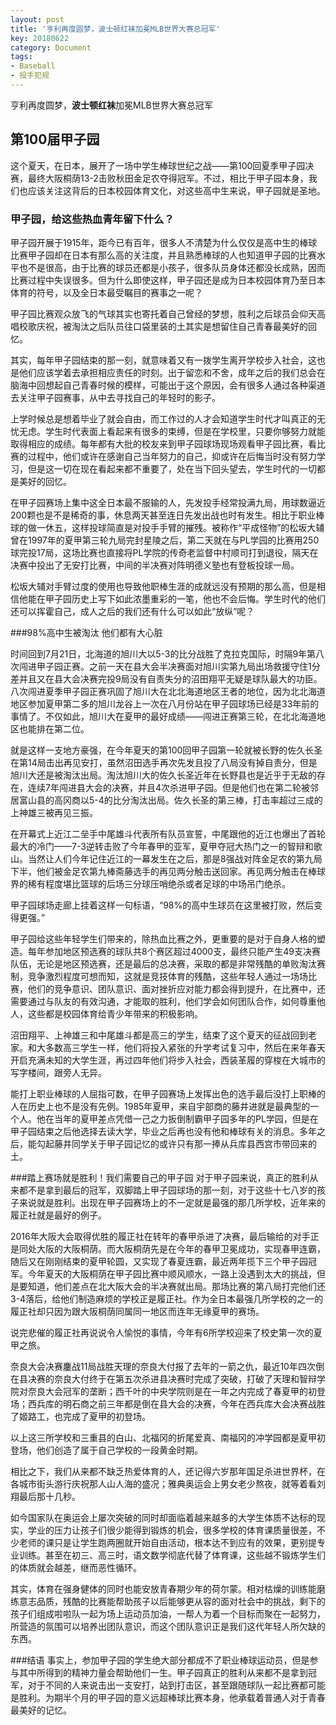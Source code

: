 ```yaml
---
layout: post
title: '亨利再度圆梦，波士顿红袜加冕MLB世界大赛总冠军'
key: 20180622
category: Document
tags:
- Baseball
- 投手犯规
---
```


亨利再度圆梦，**波士顿红袜**加冕MLB世界大赛总冠军


<!--more-->

## 第100届甲子园

这个夏天，在日本，展开了一场中学生棒球世纪之战——第100回夏季甲子园决赛，最终大阪桐荫13-2击败秋田金足农夺得冠军。不过，相比于甲子园本身，我们也应该关注这背后的日本校园体育文化，对这些高中生来说，甲子园就是圣地。

### 甲子园，给这些热血青年留下什么？
甲子园开展于1915年，距今已有百年，很多人不清楚为什么仅仅是高中生的棒球比赛甲子园却在日本有那么高的关注度，并且熟悉棒球的人也知道甲子园的比赛水平也不是很高，由于比赛的球员还都是小孩子，很多队员身体还都没长成熟，因而比赛过程中失误很多。但为什么即使这样，甲子园还是成为日本校园体育乃至日本体育的符号，以及全日本最受瞩目的赛事之一呢？

甲子园比赛观众放飞的气球其实也寄托着自己曾经的梦想，胜利之后球员会仰天高唱校歌庆祝，被淘汰之后队员往口袋里装的土其实是想留住自己青春最美好的回忆。

其实，每年甲子园结束的那一刻，就意味着又有一拨学生离开学校步入社会，这也是他们应该学着去承担相应责任的时刻。出于留恋和不舍，成年之后的我们总会在脑海中回想起自己青春时候的模样，可能出于这个原因，会有很多人通过各种渠道去关注甲子园赛事，从中去寻找自己的年轻时的影子。

上学时候总是想着毕业了就会自由，而工作过的人才会知道学生时代才叫真正的无忧无虑。学生时代表面上看起来有很多的束缚，但是在学校里，只要你够努力就能取得相应的成绩。每年都有大批的校友来到甲子园球场现场观看甲子园比赛，看比赛的过程中，他们或许在感谢自己当年努力的自己，抑或许在后悔当时没有努力学习，但是这一切在现在看起来都不重要了，处在当下回头望去，学生时代的一切都是美好的回忆。

在甲子园赛场上集中这全日本最不服输的人，先发投手经常投满九局，用球数逼近200颗也是不是稀奇的事，休息两天甚至连日先发出战也时有发生。相比于职业棒球的做一休五，这样投球简直是对投手手臂的摧残。被称作“平成怪物”的松坂大辅曾在1997年的夏甲第三轮九局完封星陵之后，第二天就在与PL学园的比赛用250球完投17局，这场比赛也直接将PL学院的传奇老监督中村顺司打到退役，隔天在决赛中投出了无安打比赛，中间的半决赛对阵明德义塾也有登板投球一局。

松坂大辅对手臂过度的使用也导致他职棒生涯的成就远没有预期的那么高，但是相信他能在甲子园历史上写下如此浓墨重彩的一笔，他也不会后悔。学生时代的他们还可以挥霍自己，成人之后的我们还有什么可以如此“放纵”呢？

###98%高中生被淘汰 他们都有大心脏

时间回到7月21日，北海道的旭川大以5-3的比分战胜了克拉克国际，时隔9年第八次闯进甲子园正赛。之前一天在县大会半决赛面对旭川实第九局出场救援守住1分差并且又在县大会决赛完投9局没有自责失分的沼田翔平无疑是球队最大的功臣。八次闯进夏季甲子园正赛巩固了旭川大在北北海道地区王者的地位，因为北北海道地区参加夏甲第二多的旭川龙谷上一次在八月份站在甲子园球场已经是33年前的事情了。不仅如此，旭川大在夏甲的最好成绩——闯进正赛第三轮，在北北海道地区也能排在第二位。

就是这样一支地方豪强，在今年夏天的第100回甲子园第一轮就被长野的佐久长圣在第14局击出再见安打，虽然沼田选手再次先发且投了八局没有掉自责分，但是旭川大还是被淘汰出局。淘汰旭川大的佐久长圣近年在长野县也是近乎于无敌的存在，连续7年闯进县大会的决赛，并且4次杀进甲子园。但是他们也在第二轮被邻居富山县的高冈商以5-4的比分淘汰出局。佐久长圣的第三棒，打击率超过三成的上神雄三被再见三振。

在开幕式上近江二垒手中尾雄斗代表所有队员宣誓，中尾跟他的近江也爆出了首轮最大的冷门——7-3逆转击败了今年春甲的亚军，夏甲夺冠大热门之一的智辩和歌山。当然让人们今年记住近江的一幕发生在之后，那是8强战对阵金足农的第九局下半，他们被金足农第九棒斋藤选手的再见两分触击送回家。再见两分触击在棒球界的稀有程度堪比篮球的后场三分球压哨绝杀或者足球的中场吊门绝杀。

甲子园球场走廊上挂着这样一句标语，“98%的高中生球员在这里被打败，然后变得更强。”

甲子园给这些年轻学生们带来的，除热血比赛之外，更重要的是对于自身人格的塑造。每年参加地区预选赛的球队共8个赛区超过4000支，最终只能产生49支决赛队伍，无论是地区预选赛，还是最后的总决赛，采取的都是非常残酷的单败淘汰赛制，竞争激烈程度可想而知，这就是竞技体育的残酷，这些年轻人通过一场场比赛，他们的竞争意识、团队意识、面对挫折应对能力都会得到提升，在比赛中，还需要通过与队友的有效沟通，才能取的胜利，他们学会如何团队合作，如何尊重他人，这些都是校园体育给青少年带来的积极影响。

沼田翔平、上神雄三和中尾雄斗都是高三的学生，结束了这个夏天的征战回到老家。和大多数高三学生一样，他们将投入紧张的升学考试复习中，然后在来年春天开启充满未知的大学生涯，再过四年他们将步入社会，西装革履的穿梭在大城市的写字楼间，跟旁人无异。

能打上职业棒球的人屈指可数，在甲子园赛场上发挥出色的选手最后没打上职棒的人在历史上也不是没有先例。1985年夏甲，来自宇部商的藤井进就是最典型的一个人。他在当年的夏甲差点凭借一己之力扳倒制霸甲子园多年的PL学园，但是在甲子园结束之后他选择去读大学，毕业之后再也没有他和棒球有关的消息。多年之后，能勾起藤井同学关于甲子园记忆的或许只有那一捧从兵库县西宫市带回来的土。

###踏上赛场就是胜利！我们需要自己的甲子园
对于甲子园来说，真正的胜利从来都不是拿到最后的冠军，双脚踏上甲子园球场的那一刻，对于这些十七八岁的孩子来说就是胜利。出现在甲子园赛场上的不一定就是最强的那几所学校，近年来的履正社就是最好的例子。

2016年大阪大会取得优胜的履正社在转年的春甲杀进了决赛，最后输给的对手正是同处大阪的大阪桐荫。而大阪桐荫先是在今年的春甲卫冕成功，实现春甲连霸，随后又在刚刚结束的夏甲轮圆，又实现了春夏连霸，最近两年揽下三个甲子园冠军。今年夏天的大阪桐荫在甲子园比赛中顺风顺水，一路上没遇到太大的挑战，但是要知道，他们差点在北大阪大会的半决赛就出局。那场比赛的第八局打完他们还3-4落后，给他们制造麻烦的学校正是履正社。作为全日本最强几所学校的之一的履正社却只因为跟大阪桐荫同属同一地区而连年无缘夏甲的赛场。

说完悲催的履正社再说说令人愉悦的事情，今年有6所学校迎来了校史第一次的夏甲之旅。

奈良大会决赛鏖战11局战胜天理的奈良大付报了去年的一箭之仇，最近10年四次倒在县决赛的奈良大付终于在第五次杀进县决赛时完成了突破，打破了天理和智辩学院对奈良大会冠军的垄断；西千叶的中央学院则是在一年之内完成了春夏甲的初登场；西兵库的明石商之前三年都是倒在县大会的决赛，今年在西兵库大会决赛战胜了姬路工，也完成了夏甲的初登场。

以上这三所学校和三重县的白山、北福冈的折尾爱真、南福冈的冲学园都是夏甲初登场，他们创造了属于自己学校的一段黄金时期。

相比之下，我们从来都不缺乏热爱体育的人，还记得六岁那年国足杀进世界杯，在各城市街头游行庆祝那人山人海的盛况；雅典奥运会上男女老少熬夜，就等着看刘翔最后那十几秒。

如今国家队在奥运会上屡次突破的同时却面临着越来越多的大学生体质不达标的现实，学业的压力让孩子们很少能得到锻炼的机会，很多学校的体育课质量很差，不少老师的课只是让学生跑两圈就开始自由活动，根本达不到应有的效果，更别提专业训练。甚至在初三、高三时，语文数学彻底代替了体育课，这些越不锻炼学生们的体质就会越差，继而恶性循环。

其实，体育在强身健体的同时也能安放青春期少年的荷尔蒙。相对枯燥的训练能磨练意志品质，残酷的比赛能帮助孩子以后能够更从容的面对社会中的挑战，剩下的孩子们组成啦啦队一起为场上运动员加油，一帮人为着一个目标而聚在一起努力，所营造的氛围可以培养出团队意识，而这个团队意识正是我们这代年轻人所欠缺的东西。

###结语
事实上，参加甲子园的学生绝大部分都成不了职业棒球运动员，但是参与其中所得到的精神力量会帮助他们一生。甲子园真正的胜利从来都不是拿到冠军，对于不同的人来说击出一支安打，站到打击区，甚至跟随球队一起比赛都可能是胜利。为期半个月的甲子园的意义远超棒球比赛本身，他承载着普通人对于青春最美好的记忆。